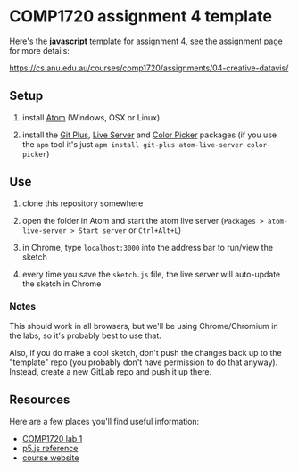 # COMP1720 assignment 4 template

Here's the **javascript** template for assignment 4, see the assignment page for
more details:

<https://cs.anu.edu.au/courses/comp1720/assignments/04-creative-datavis/>

## Setup

1. install [Atom](https://atom.io/) (Windows, OSX or Linux)

2. install
   the
   [Git Plus](https://atom.io/packages/git-plus),
   [Live Server](https://atom.io/packages/atom-live-server)
   and [Color Picker](https://atom.io/packages/color-picker) packages (if you
   use the `apm` tool it's just `apm install git-plus atom-live-server color-picker`)

## Use

1. clone this repository somewhere

2. open the folder in Atom and start the atom live server (`Packages >
   atom-live-server > Start server` or `Ctrl+Alt+L`)

3. in Chrome, type `localhost:3000` into the address bar to run/view the sketch

4. every time you save the `sketch.js` file, the live server will auto-update
   the sketch in Chrome

### Notes

This should work in all browsers, but we'll be using Chrome/Chromium in the
labs, so it's probably best to use that.

Also, if you do make a cool sketch, don't push the changes back up to the
"template" repo (you probably don't have permission to do that anyway). Instead,
create a new GitLab repo and push it up there.

## Resources

Here are a few places you'll find useful information:

- [COMP1720 lab 1](https://cs.anu.edu.au/courses/comp1720/labs/01-intro/)
- [p5.js reference](https://p5js.org/reference/)
- [course website](https://cs.anu.edu.au/courses/comp1720/)
